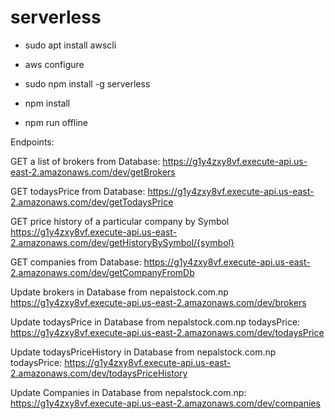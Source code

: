 # serverless


- sudo apt install awscli

- aws configure

- sudo npm install -g serverless

- npm install

- npm run offline

Endpoints:

GET a list of brokers from Database:
https://g1y4zxy8vf.execute-api.us-east-2.amazonaws.com/dev/getBrokers

GET todaysPrice from Database:
https://g1y4zxy8vf.execute-api.us-east-2.amazonaws.com/dev/getTodaysPrice

GET price history of a particular company by Symbol
https://g1y4zxy8vf.execute-api.us-east-2.amazonaws.com/dev/getHistoryBySymbol/{symbol}

GET companies from Database:
https://g1y4zxy8vf.execute-api.us-east-2.amazonaws.com/dev/getCompanyFromDb

Update brokers in Database from nepalstock.com.np
https://g1y4zxy8vf.execute-api.us-east-2.amazonaws.com/dev/brokers

Update todaysPrice in Database from nepalstock.com.np todaysPrice:
https://g1y4zxy8vf.execute-api.us-east-2.amazonaws.com/dev/todaysPrice

Update todaysPriceHistory in Database from nepalstock.com.np todaysPrice:
https://g1y4zxy8vf.execute-api.us-east-2.amazonaws.com/dev/todaysPriceHistory

Update Companies in Database from nepalstock.com.np:
https://g1y4zxy8vf.execute-api.us-east-2.amazonaws.com/dev/companies

